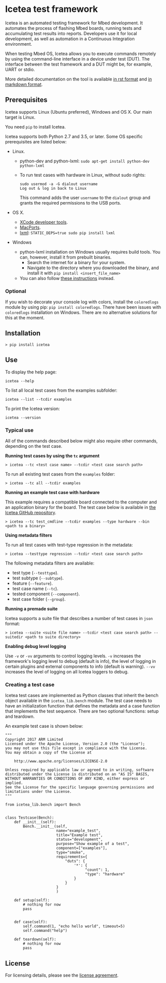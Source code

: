<h1 id="icetea">Icetea test framework</h1>

Icetea is an automated testing framework for Mbed development. It automates the process of flashing Mbed boards, running tests and accumulating test results into reports. Developers use it for local development, as well as automation in a Continuous Integration environment.

When testing Mbed OS, Icetea allows you to execute commands remotely by using the command-line interface in a device under test (DUT). The interface between the test framework and a DUT might be, for example, UART or stdio.

More detailed documentation on the tool is available [in rst format](https://github.com/ARMmbed/icetea/tree/master/doc-source) and [in markdown format](https://github.com/ARMmbed/icetea/tree/master/doc).

## Prerequisites

Icetea supports Linux (Ubuntu preferred), Windows and OS X. Our main target is Linux.

You need `pip` to install Icetea.

Icetea supports both Python 2.7 and 3.5, or later. Some OS specific prerequisites are listed below:

- Linux.
   - python-dev and python-lxml:
      `sudo apt-get install python-dev python-lxml`
   - To run test cases with hardware in Linux, without sudo rights:
   
      ```
      sudo usermod -a -G dialout username
      Log out & log in back to Linux
      ```
   
      This command adds the user `username` to the `dialout` group and grants the required permissions to the USB ports.
      
- OS X.
   - [XCode developer tools](http://osxdaily.com/2014/02/12/install-command-line-tools-mac-os-x/).
   - [MacPorts](https://www.macports.org/install.php).
   - [lxml](http://lxml.de/installation.html#installation):
      `STATIC_DEPS=true sudo pip install lxml`

- Windows
   - python-lxml installation on Windows usually requires build tools. You can, however, install it from prebuilt binaries.
      - Search the internet for a binary for your system.
      - Navigate to the directory where you downloaded the binary, and install it with `pip install <insert_file_name>`
   - You can also follow [these instructions](http://lxml.de/installation.html#installation) instead.

### Optional

If you wish to decorate your console log with colors, install the `coloredlogs` module by using pip: `pip install coloredlogs`. There have been issues with `coloredlogs` installation on Windows. There are no alternative solutions for this at the moment.

## Installation

`> pip install icetea`

## Use

To display the help page:

`icetea --help`

To list all local test cases from the examples subfolder:

`icetea --list --tcdir examples`

To print the Icetea version:

`icetea --version`

### Typical use

All of the commands described below might also require other commands, depending on the test case.

**Running test cases by using the `tc` argument**

`> icetea --tc <test case name> --tcdir <test case search path>`

To run all existing test cases from the `examples` folder:

`> icetea --tc all --tcdir examples`

**Running an example test case with hardware**

This example requires a compatible board connected to the computer and an application binary for the board. The test case below is available in [the Icetea GitHub repository](https://github.com/ARMmbed/icetea/blob/master/examples/test_cmdline.py).

`> icetea --tc test_cmdline --tcdir examples --type hardware --bin <path to a binary>`

**Using metadata filters**

To run all test cases with test-type regression in the metadata:

`> icetea --testtype regression --tcdir <test case search path>`

The following metadata filters are available:

- test type (`--testtype`).
- test subtype (`--subtype`).
- feature (`--feature`).
- test case name (`--tc`).
- tested component (`--component`).
- test case folder (`--group`).

**Running a premade suite**

Icetea supports a suite file that describes a number of test cases in `json` format:

`> icetea --suite <suite file name> --tcdir <test case search path> --suitedir <path to suite directory>`

**Enabling debug level logging**

Use `-v` or `-vv` arguments to control logging levels. `-v` increases the framework's logging level to debug (default is info), the level of logging in certain plugins and external components to info (default is warning). `--vv` increases the level of logging on all Icetea loggers to debug.

### Creating a test case

Icetea test cases are implemented as Python classes that inherit the bench object available in the `icetea_lib.bench` module. The test case needs to have an initialization function that defines the metadata and a case function that implements the test sequence. There are two optional functions: setup and teardown.

An example test case is shown below:

```
"""
Copyright 2017 ARM Limited
Licensed under the Apache License, Version 2.0 (the "License");
you may not use this file except in compliance with the License.
You may obtain a copy of the License at

    http://www.apache.org/licenses/LICENSE-2.0

Unless required by applicable law or agreed to in writing, software
distributed under the License is distributed on an "AS IS" BASIS,
WITHOUT WARRANTIES OR CONDITIONS OF ANY KIND, either express or implied.
See the License for the specific language governing permissions and
limitations under the License.
"""

from icetea_lib.bench import Bench


class Testcase(Bench):
    def __init__(self):
        Bench.__init__(self,
                       name="example_test",
                       title="Example test",
                       status="development",
                       purpose="Show example of a test",
                       component=["examples"],
                       type="smoke",
                       requirements={
                           "duts": {
                               '*': {
                                    "count": 1,
                                    "type": "hardware"
                               }
                           }
                       }
                       )

    def setup(self):
        # nothing for now
        pass


    def case(self):
        self.command(1, "echo hello world", timeout=5)
        self.command("help")

    def teardown(self):
        # nothing for now
        pass
```

## License

For licensing details, please see the [license agreement](https://github.com/ARMmbed/icetea/blob/master/LICENSE).

